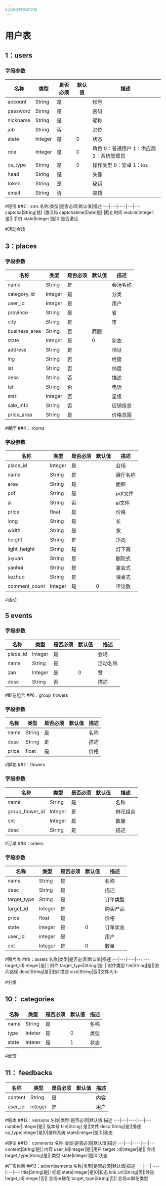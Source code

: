 ```yaml
---
#会展通数据库文档 
---
```

 
 
# 用户表
## 1：users
### 字段参数
名称|类型|是否必须|默认值|描述
---|---|----|---|---
account|String|是| |帐号
password|String|是| |密码
nickname|String|是| | 昵称
job|String|否| | 职位
state|Integer|是| 0 |状态
role|Integer| 是| 0 |角色 0：普通用户 1：供应商 2：系统管理员
os_type| String| 是| 0 |操作类型 0：安卓 1：ios
head|String|是||头像
token|String|是| | 秘钥 
email|String|否| |邮箱

#短信
##2：sms
名称|类型|是否必须|默认值|描述
---|---|----|---|---
captcha|String|是| |激活码
captchatime|Date|是| |截止时间
mobile|Integer|是|| 手机
state|Integer|是|0|是否激活


#活动会场
## 3：places
### 字段参数
名称|类型|是否必须|默认值|描述
---|---|----|---|---
name|String |是| | 会场名称
category_id|Integer|是| |分类
user_id|Integer|是||用户
province|String|是||省
city|String|是||市
business_area|String|否|商圈
state|Integer| 是| 0 |状态
address|String|是| | 地址
lng|String | 否| | 经度
lat|String | 否| | 纬度
desc|String | 否| | 描述
tel|String | 否||电话
star|Integer|否||星级
sale_info|String| 否||促销信息
price_area |String|是 || 价格范围

#展厅
##4： rooms
### 字段参数
名称|类型|是否必须|默认值|描述
---|---|----|---|---
place_id|Integer|是| |会场
name|String |是| | 展厅名称
area|String |是| | 面积
pdf | String |是| | pdf文件
ai |String |否|| ai文件
price |float|是 || 价格
long |String |是|| 长
width |String |是|| 宽
height |String |是|| 净高
light_height |String |是|| 灯下高
juyuan|String|是||剧院式
yanhui|String|是||宴会式
kezhuo|String|是||课桌式
comment_count|Integer|是|0|评论数

#活动
## 5 events
### 字段参数
名称|类型|是否必须|默认值|描述
---|---|----|---|---
place_id|Integer|是| |会场
name|String |是| | 活动名称
zan|Integer|是| 0 |赞
desc|String|否| | 描述


#鲜花组合
##6：group_flowers
### 字段参数
名称|类型|是否必须|默认值|描述
---|---|----|---|---
name|String |是| | 名称
desc|String |是| | 描述
price|float|是| | 价格

#鲜花
##7：flowers
### 字段参数
名称|类型|是否必须|默认值|描述
---|---|----|---|---
name|String |是| | 名称
group_flower_id|Integer|是| |鲜花组合
cnt|Integer|是 || 数量
desc|String |是| | 描述

#订单
##8：orders
### 字段参数
名称|类型|是否必须|默认值|描述
---|---|----|---|---
name|String |是| | 名称
desc|String |是| | 描述
target_type|String|是|| 订单类型 
target_id |Integer|是|| 购买产品
price |float|是 || 价格
state|integer|是|0| 订单状态
user_id|integer|是| |用户
cnt|Integer|是|0|数量

#图片库
##9：assets
名称|类型|是否必须|默认值|描述
---|---|----|---|---
target_id|Integer|是| | 附件
target_type|String|是| | 附件类型
file|String|是||图片路径
desc|String|是||图片描述
size|String|否||文件大小

#分类
## 10： categories
名称|类型|是否必须|默认值|描述
---|---|----|---|---
name|String|是||名称
type|Inteter|是|0|类型
state|Inteter|是|1|状态

#反馈
## 11： feedbacks
名称|类型|是否必须|默认值|描述
---|---|----|---|---
content|String|是||内容
user_id|integer|是|| 用户

#版本
##12：versions
名称|类型|是否必须|默认值|描述
---|---|----|---|---
number|integer|是|| 版本号
file|String| 是||文件
desc|String|是||描述
os_type|integer|是|0|操作系统
state|integer|是|0|状态

#评论
##13：comments
名称|类型|是否必须|默认值|描述
---|---|----|---|---
content|String|是|| 内容
user_id|Integer|是||用户
target_id|Integer|是|| 会场
target_type|String|是|| 类型
state|Integer|是|0|状态

#广告栏目
##13：advertisements
名称|类型|是否必须|默认值|描述
---|---|----|---|---
title|String|是|| 标题
state|Integer|是|0|状态
link_url|String|否||外链
target_id|Integer|否|| 会场or鲜花
target_type|String|否|| 会场or鲜花类型
 
